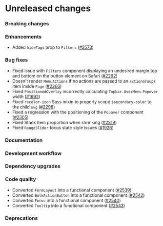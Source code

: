 # Unreleased changes

### Breaking changes

### Enhancements

- Added `hideTags` prop to `Filters` ([#2573](https://github.com/Shopify/polaris-react/pull/2573))

### Bug fixes

- Fixed issue with `Filters` component displaying an undesired margin top and bottom on the button element on Safari ([#2292](https://github.com/Shopify/polaris-react/pull/2292))
- Doesn't render `MenuActions` if no actions are passed to an `actionGroups` item inside `Page` ([#2266](https://github.com/Shopify/polaris-react/pull/2266))
- Fixed `PositionedOverlay` incorrectly calculating `Topbar.UserMenu` `Popover` width ([#1692](https://github.com/Shopify/polaris-react/pull/1692))
- Fixed `recolor-icon` Sass mixin to properly scope `$secondary-color` to the child `svg` ([#2298](https://github.com/Shopify/polaris-react/pull/2298))
- Fixed a regression with the positioning of the `Popover` component ([#2305](https://github.com/Shopify/polaris-react/pull/2305))
- Fixed Stack Item proportion when shrinking ([#2319](https://github.com/Shopify/polaris-react/pull/2319))
- Fixed `RangeSlider` focus state style issues ([#1926](https://github.com/Shopify/polaris-react/pull/1926))

### Documentation

### Development workflow

### Dependency upgrades

### Code quality

- Converted `FormLayout` into a functional component ([#2539](https://github.com/Shopify/polaris-react/pull/2539))
- Converted `BulkActionButton` into a functional component ([#2542](https://github.com/Shopify/polaris-react/pull/2542))
- Converted `Focus` into a functional component ([#2540](https://github.com/Shopify/polaris-react/pull/2540))
- Converted `Tooltip` into a functional component ([#2543](https://github.com/Shopify/polaris-react/pull/2543))

### Deprecations
